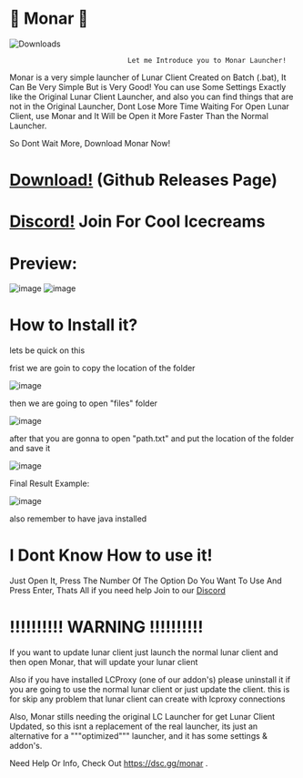 # 🎃 Monar 🎃
![Downloads](https://img.shields.io/github/downloads/La-wea-cosmica/Monar/total?style=for-the-badge)

                                 Let me Introduce you to Monar Launcher!

Monar is a very simple launcher of Lunar Client Created on Batch (.bat), It Can Be Very Simple But is Very Good!
You can use Some Settings Exactly like the Original Lunar Client Launcher, and also you can find things that are not in the Original Launcher,
Dont Lose More Time Waiting For Open Lunar Client, use Monar and It Will be Open it More Faster Than the Normal Launcher.

So Dont Wait More, Download Monar Now!

# [Download!](https://github.com/La-wea-cosmica/Monar/releases) (Github Releases Page)
# [Discord!](https://dsc.gg/monar) Join For Cool Icecreams
# Preview: 

![image](https://i.imgur.com/kOhvPNZ.png)
![image](https://i.imgur.com/veo72Of.png)

# **How to Install it?**
lets be quick on this

frist we are goin to copy the location of the folder

![image](https://i.imgur.com/L0DhhUF.png)

then we are going to open "files" folder

![image](https://i.imgur.com/yCCFi9a.png)

after that you are gonna to open "path.txt" and put the location of the folder and save it
 
![image](https://i.imgur.com/DgZVTNt.png)

Final Result Example:

![image](https://i.imgur.com/xrZnSOZ.png)

also remember to have java installed

# I Dont Know How to use it!
Just Open It, Press The Number Of The Option Do You Want To Use And Press Enter, Thats All
if you need help Join to our [Discord](https://dsc.gg/monar)

# **!!!!!!!!!! WARNING !!!!!!!!!!**
If you want to update lunar client just launch the normal lunar client and then open Monar, that will update your lunar client

Also if you have installed LCProxy (one of our addon's) please uninstall it if you are going to use the normal lunar client or just update the client.
this is for skip any problem that lunar client can create with lcproxy connections




Also, Monar stills needing the original LC Launcher for get Lunar Client Updated, so this isnt a replacement of the real launcher,
its just an alternative for a """optimized""" launcher, and it has some settings & addon's.


Need Help Or Info, Check Out https://dsc.gg/monar .
